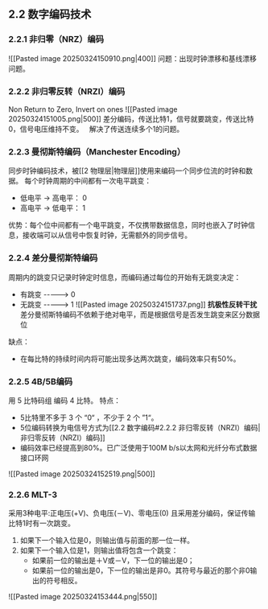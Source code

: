 ## 2.2 数字编码技术
### 2.2.1 非归零（NRZ）编码
![[Pasted image 20250324150910.png|400]]
问题：出现时钟漂移和基线漂移问题。

### 2.2.2 非归零反转（NRZI）编码 
Non Return to Zero, Invert on ones
![[Pasted image 20250324151005.png|500]]
差分编码，传送比特1，信号就要跳变，传送比特0，信号电压维持不变。
  解决了传送连续多个1的问题。

### 2.2.3 曼彻斯特编码（Manchester Encoding）
同步时钟编码技术，被[[2 物理层|物理层]]使用来编码一个同步位流的时钟和数据。
每个时钟周期的中间都有一次电平跳变：
- 低电平 -> 高电平： 0
- 高电平 -> 低电平： 1

优势：每个位中间都有一个电平跳变，不仅携带数据信息，同时也嵌入了时钟信息，接收端可以从信号中恢复时钟，无需额外的同步信号。
### 2.2.4 差分曼彻斯特编码

周期内的跳变只记录时钟定时信息，而编码通过每位的开始有无跳变决定：
- 有跳变 -----> 0
- 无跳变 -----> 1
![[Pasted image 20250324151737.png]]
**抗极性反转干扰**  
差分曼彻斯特编码不依赖于绝对电平，而是根据信号是否发生跳变来区分数据位

缺点：
- 在每比特的持续时间内将可能出现多达两次跳变，编码效率只有50%。

### 2.2.5 4B/5B编码
用 5 比特码组 编码 4 比特。
特点：
- 5比特里不多于 3 个 “0“ ，不少于 2 个 ”1“。
- 5位编码转换为电信号方式为[[2.2 数字编码#2.2.2 非归零反转（NRZI）编码|非归零反转（NRZI）编码]]
- 编码效率已经提高到80%。已广泛使用于100M b/s以太网和光纤分布式数据接口环网

![[Pasted image 20250324152519.png|500]]

### 2.2.6 MLT-3
采用3种电平:正电压(+V)、负电压(－V)、零电压(0)
且采用差分编码，保证传输比特1时有一次跳变。
1. 如果下一个输入位是0，则输出值与前面的那一位一样。
2. 如果下一个输入位是1，则输出值将包含一个跳变：
	- 如果前一位的输出是＋V或－V，下一位的输出是0；
	- 如果前一位的输出是0，下一位的输出是非0。其符号与最近的那个非0输出的符号相反。

![[Pasted image 20250324153444.png|550]]